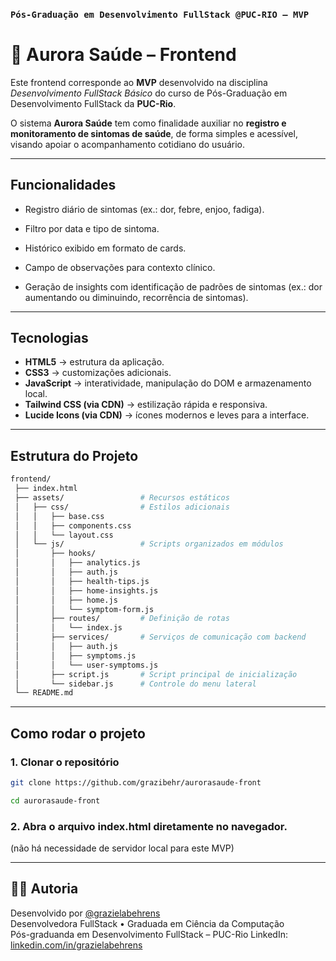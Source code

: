 ### `Pós-Graduação em Desenvolvimento FullStack @PUC-RIO – MVP` 

# 🌌 Aurora Saúde – Frontend

Este frontend corresponde ao **MVP** desenvolvido na disciplina *Desenvolvimento FullStack Básico* do curso de Pós-Graduação em Desenvolvimento FullStack da **PUC-Rio**.  

O sistema **Aurora Saúde** tem como finalidade auxiliar no **registro e monitoramento de sintomas de saúde**, de forma simples e acessível, visando apoiar o acompanhamento cotidiano do usuário.

---

## Funcionalidades

- Registro diário de sintomas (ex.: dor, febre, enjoo, fadiga).

- Filtro por data e tipo de sintoma.

- Histórico exibido em formato de cards.

- Campo de observações para contexto clínico.
  
- Geração de insights com identificação de padrões de sintomas (ex.: dor aumentando ou diminuindo, recorrência de sintomas).

---

## Tecnologias

- **HTML5** → estrutura da aplicação.  
- **CSS3** → customizações adicionais.  
- **JavaScript** → interatividade, manipulação do DOM e armazenamento local.
- **Tailwind CSS (via CDN)** → estilização rápida e responsiva.
- **Lucide Icons (via CDN)** → ícones modernos e leves para a interface.

---

## Estrutura do Projeto

```bash
frontend/
 ├── index.html              
 ├── assets/                 # Recursos estáticos
 │   ├── css/                # Estilos adicionais
 │   │   ├── base.css
 │   │   ├── components.css
 │   │   └── layout.css
 │   └── js/                 # Scripts organizados em módulos
 │       ├── hooks/         
 │       │   ├── analytics.js
 │       │   ├── auth.js
 │       │   ├── health-tips.js
 │       │   ├── home-insights.js
 │       │   ├── home.js
 │       │   └── symptom-form.js
 │       ├── routes/         # Definição de rotas
 │       │   └── index.js
 │       ├── services/       # Serviços de comunicação com backend
 │       │   ├── auth.js
 │       │   ├── symptoms.js
 │       │   └── user-symptoms.js
 │       ├── script.js       # Script principal de inicialização
 │       └── sidebar.js      # Controle do menu lateral
 └── README.md               

```
---

## Como rodar o projeto

### 1. Clonar o repositório

```bash
git clone https://github.com/grazibehr/aurorasaude-front

cd aurorasaude-front
```

### 2. Abra o arquivo index.html diretamente no navegador.
(não há necessidade de servidor local para este MVP)

---


## 👩‍💻 Autoria

Desenvolvido por [@grazielabehrens](https://github.com/grazibehr)              
Desenvolvedora FullStack • Graduada em Ciência da Computação  
Pós-graduanda em Desenvolvimento FullStack – PUC-Rio
LinkedIn: [linkedin.com/in/grazielabehrens](https://www.linkedin.com/in/grazielabehrens/) 
